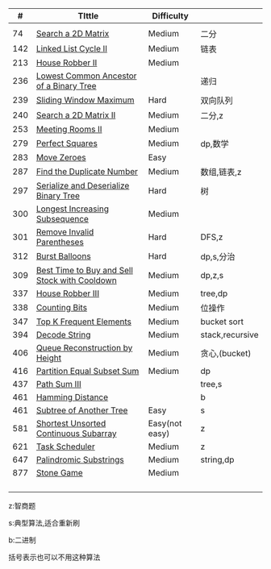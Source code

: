 | #    | TIttle                                                       | Difficulty     |                |
| ---- | ------------------------------------------------------------ | -------------- | -------------- |
|      |                                                              |                |                |
| 74   | [Search a 2D Matrix](./74.md)                                | Medium         | 二分            |
| 142  | [Linked List Cycle II](./142.md)                             | Medium         | 链表            |
| 213  | [House Robber II](./213.md)                                  | Medium         |                |
| 236  | [Lowest Common Ancestor of a Binary Tree](./236.md)          |                | 递归            |
| 239  | [Sliding Window Maximum](./239.md)                           | Hard           | 双向队列         |
| 240  | [Search a 2D Matrix II](./240.md)                            | Medium         | 二分,z          |
| 253  | [Meeting Rooms II](./253.md)                                 | Medium         |                |
| 279  | [Perfect Squares](./279.md)                                  | Medium         | dp,数学         |
| 283  | [Move Zeroes](./283.md)                                      | Easy           |                |
| 287  | [Find the Duplicate Number](./287.md)                        | Medium         | 数组,链表,z     |
| 297  | [Serialize and Deserialize Binary Tree](./297.md)            | Hard           | 树             |
| 300  | [Longest Increasing Subsequence](./300.md)                   | Medium         |                |
| 301  | [Remove Invalid Parentheses](./301.md)                       | Hard           | DFS,z          |
| 312  | [Burst Balloons](./312.md)                                   | Hard           | dp,s,分治       |
| 309  | [Best Time to Buy and Sell Stock with Cooldown](./309.md)    | Medium         | dp,z,s         |
| 337  | [House Robber III](./337.md)                                 | Medium         | tree,dp        |
| 338  | [Counting Bits](./338.md)                                    | Medium         | 位操作          |
| 347  | [Top K Frequent Elements](./347.md)                          | Medium         | bucket sort    |
| 394  | [Decode String](./394.md)                                    | Medium         | stack,recursive |
| 406  | [Queue Reconstruction by Height](./406.md)                   | Medium         | 贪心,(bucket)   |
| 416 | [Partition Equal Subset Sum](./416.md)                        | Medium         | dp             |
| 437  | [Path Sum III](./437.md)                                     |                | tree,s         |
| 461  | [Hamming Distance](./461.md)                                 |                | b              |
| 461  | [Subtree of Another Tree](./572.md)                          | Easy           | s              |
| 581  | [Shortest Unsorted Continuous Subarray](./581.md)            | Easy(not easy) | z              |
| 621  | [Task Scheduler](./621.md)                                   | Medium         | z              |
| 647  | [Palindromic Substrings](./647.md)                           | Medium         | string,dp      |
| 877  | [Stone Game](./877)                                          | Medium         |                |
|      |                                                              |                |                |
|      |                                                              |                |                |
|      |                                                              |                |                |
|      |                                                              |                |                |

z:智商题

s:典型算法,适合重新刷

b:二进制

括号表示也可以不用这种算法
